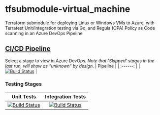 # tfsubmodule-virtual_machine
Terraform submodule for deploying Linux or Windows VMs to Azure, with Terratest Unit/Integration testing via Go, and Regula (OPA) Policy as Code scanning in an Azure DevOps Pipeline
## [CI/CD Pipeline](https://dev.azure.com/wesleytrust/Terraform/_build?definitionId=102)
Select a stage to view in Azure DevOps. *Note that 'Skipped' stages in the last run, will show as "unknown" by design.*
| Pipeline |
| :------: |
|     [![Build Status](https://dev.azure.com/wesleytrust/Terraform/_apis/build/status/Modules/Resource/ENV-P%3BREF-latest%3B%20tfsubmodule-virtual_machine?repoName=wesley-trust%2Ftfsubmodule-virtual_machine&branchName=main)](https://dev.azure.com/wesleytrust/Terraform/_build/latest?definitionId=102&repoName=wesley-trust%2Ftfsubmodule-virtual_machine&branchName=main)     |
### Testing Stages
| Unit Tests | Integration Tests |
| :--------: | :---------------: |
|    [![Build Status](https://dev.azure.com/wesleytrust/Terraform/_apis/build/status/Modules/Resource/ENV-P%3BREF-latest%3B%20tfsubmodule-virtual_machine?repoName=wesley-trust%2Ftfsubmodule-virtual_machine&branchName=main&stageName=Unit)](https://dev.azure.com/wesleytrust/Terraform/_build/latest?definitionId=102&repoName=wesley-trust%2Ftfsubmodule-virtual_machine&branchName=main)        |          [![Build Status](https://dev.azure.com/wesleytrust/Terraform/_apis/build/status/Modules/Resource/ENV-P%3BREF-latest%3B%20tfsubmodule-virtual_machine?repoName=wesley-trust%2Ftfsubmodule-virtual_machine&branchName=main&stageName=Integration)](https://dev.azure.com/wesleytrust/Terraform/_build/latest?definitionId=102&repoName=wesley-trust%2Ftfsubmodule-virtual_machine&branchName=main)         |